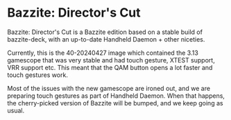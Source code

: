 # Bazzite: Director's Cut
Bazzite: Director's Cut is a Bazzite edition based on a stable build of 
bazzite-deck, with an up-to-date Handheld Daemon + other niceties.

Currently, this is the 40-20240427 image which contained the 3.13 gamescope
that was very stable and had touch gesture, XTEST support, VRR support etc.
This meant that the QAM button opens a lot faster and touch gestures work.

Most of the issues with the new gamescope are ironed out, and we are preparing
touch gestures as part of Handheld Daemon.
When that happens, the cherry-picked version of Bazzite will be bumped, and we
keep going as usual.